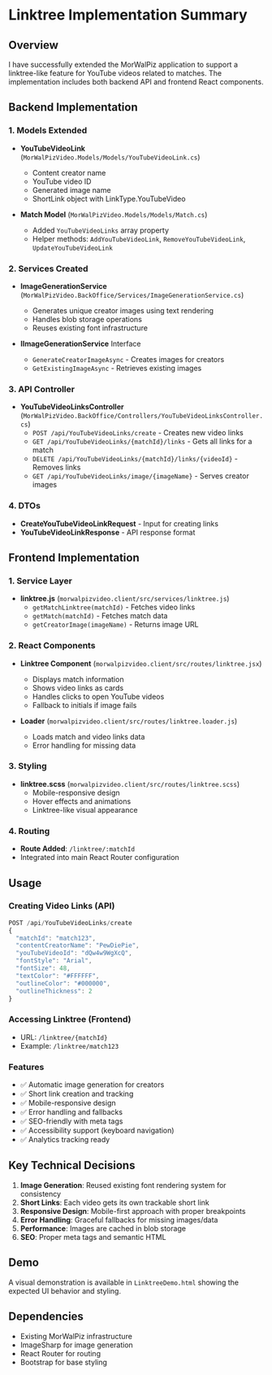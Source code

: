 # Linktree Implementation Summary

## Overview
I have successfully extended the MorWalPiz application to support a linktree-like feature for YouTube videos related to matches. The implementation includes both backend API and frontend React components.

## Backend Implementation

### 1. Models Extended
- **YouTubeVideoLink** (`MorWalPizVideo.Models/Models/YouTubeVideoLink.cs`)
  - Content creator name
  - YouTube video ID
  - Generated image name
  - ShortLink object with LinkType.YouTubeVideo

- **Match Model** (`MorWalPizVideo.Models/Models/Match.cs`)
  - Added `YouTubeVideoLinks` array property
  - Helper methods: `AddYouTubeVideoLink`, `RemoveYouTubeVideoLink`, `UpdateYouTubeVideoLink`

### 2. Services Created
- **ImageGenerationService** (`MorWalPizVideo.BackOffice/Services/ImageGenerationService.cs`)
  - Generates unique creator images using text rendering
  - Handles blob storage operations
  - Reuses existing font infrastructure

- **IImageGenerationService** Interface
  - `GenerateCreatorImageAsync` - Creates images for creators
  - `GetExistingImageAsync` - Retrieves existing images

### 3. API Controller
- **YouTubeVideoLinksController** (`MorWalPizVideo.BackOffice/Controllers/YouTubeVideoLinksController.cs`)
  - `POST /api/YouTubeVideoLinks/create` - Creates new video links
  - `GET /api/YouTubeVideoLinks/{matchId}/links` - Gets all links for a match
  - `DELETE /api/YouTubeVideoLinks/{matchId}/links/{videoId}` - Removes links
  - `GET /api/YouTubeVideoLinks/image/{imageName}` - Serves creator images

### 4. DTOs
- **CreateYouTubeVideoLinkRequest** - Input for creating links
- **YouTubeVideoLinkResponse** - API response format

## Frontend Implementation

### 1. Service Layer
- **linktree.js** (`morwalpizvideo.client/src/services/linktree.js`)
  - `getMatchLinktree(matchId)` - Fetches video links
  - `getMatch(matchId)` - Fetches match data
  - `getCreatorImage(imageName)` - Returns image URL

### 2. React Components
- **Linktree Component** (`morwalpizvideo.client/src/routes/linktree.jsx`)
  - Displays match information
  - Shows video links as cards
  - Handles clicks to open YouTube videos
  - Fallback to initials if image fails

- **Loader** (`morwalpizvideo.client/src/routes/linktree.loader.js`)
  - Loads match and video links data
  - Error handling for missing data

### 3. Styling
- **linktree.scss** (`morwalpizvideo.client/src/routes/linktree.scss`)
  - Mobile-responsive design
  - Hover effects and animations
  - Linktree-like visual appearance

### 4. Routing
- **Route Added**: `/linktree/:matchId`
- Integrated into main React Router configuration

## Usage

### Creating Video Links (API)
```javascript
POST /api/YouTubeVideoLinks/create
{
  "matchId": "match123",
  "contentCreatorName": "PewDiePie",
  "youTubeVideoId": "dQw4w9WgXcQ",
  "fontStyle": "Arial",
  "fontSize": 48,
  "textColor": "#FFFFFF",
  "outlineColor": "#000000",
  "outlineThickness": 2
}
```

### Accessing Linktree (Frontend)
- URL: `/linktree/{matchId}`
- Example: `/linktree/match123`

### Features
- ✅ Automatic image generation for creators
- ✅ Short link creation and tracking
- ✅ Mobile-responsive design
- ✅ Error handling and fallbacks
- ✅ SEO-friendly with meta tags
- ✅ Accessibility support (keyboard navigation)
- ✅ Analytics tracking ready

## Key Technical Decisions

1. **Image Generation**: Reused existing font rendering system for consistency
2. **Short Links**: Each video gets its own trackable short link
3. **Responsive Design**: Mobile-first approach with proper breakpoints
4. **Error Handling**: Graceful fallbacks for missing images/data
5. **Performance**: Images are cached in blob storage
6. **SEO**: Proper meta tags and semantic HTML

## Demo
A visual demonstration is available in `LinktreeDemo.html` showing the expected UI behavior and styling.

## Dependencies
- Existing MorWalPiz infrastructure
- ImageSharp for image generation
- React Router for routing
- Bootstrap for base styling
